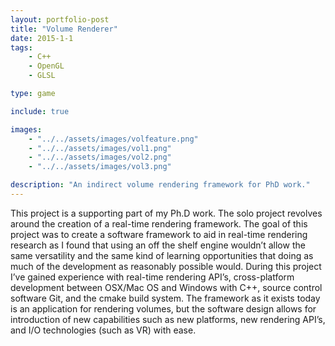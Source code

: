 ```yaml
---
layout: portfolio-post
title: "Volume Renderer"
date: 2015-1-1
tags: 
    - C++
    - OpenGL
    - GLSL

type: game

include: true

images: 
    - "../../assets/images/volfeature.png"
    - "../../assets/images/vol1.png"
    - "../../assets/images/vol2.png"
    - "../../assets/images/vol3.png"

description: "An indirect volume rendering framework for PhD work."
---
```


This project is a supporting part of my Ph.D work. The solo project revolves around the creation of a
real-time rendering framework. The goal of this project was to create a software framework to aid in
real-time rendering research as I found that using an off the shelf engine wouldn’t allow the same versatility
and the same kind of learning opportunities that doing as much of the development as reasonably possible
would. During this project I’ve gained experience with real-time rendering API’s, cross-platform development
between OSX/Mac OS and Windows with C++, source control software Git, and the cmake build system.
The framework as it exists today is an application for rendering volumes, but the software design allows for
introduction of new capabilities such as new platforms, new rendering API’s, and I/O technologies (such as
VR) with ease.
